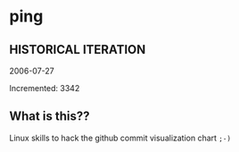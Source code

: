 # ping

## HISTORICAL ITERATION
2006-07-27

Incremented: 3342

## What is this?? 
Linux skills to hack the github commit visualization chart `;-)`
